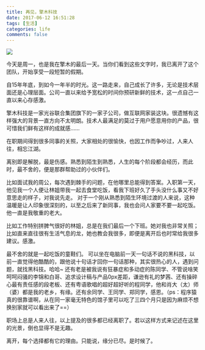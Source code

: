 ```yaml
---
title: 再见，擎木科技
date: 2017-06-12 16:51:28
tags: [生活]
categories: life
comments: false
---
```


![](/images/goodbye_1.png)

<!-- more -->

今天是周一，也是我在擎木的最后一天。当你们看到这些文字时，我已离开了这个团队，开始享受一段短暂的假期。

自15年年底，到如今一年半的时光。这一路走来，自己成长了许多，无论是技术层面还是心理层面。公司一直以来给予宽松的时间你预研新鲜的技术，这一点自己一直以来心存感激。

擎木科技是一家光谷联合集团旗下的一家子公司，做互联网家装这块。很遗憾有这样强大的背景一直方向不太明朗。技术人最满足的莫过于用户愿意用你的产品，很可惜我们鲜有这样的成就感…… 

在职期间得到很多同事的关照，大家相处的很愉快，也因工作而争吵过，人来人往，相忘江湖。

离别即是解脱，最是伤感。熟悉到陌生到熟悉，人生的每个阶段都会经历，而此时，最不舍的，便是那群帮助过的小伙伴们。
 
比如面试我的周公，每次遇到棘手的问题，在他哪里总能得到答案。入职第一天，他见我一个人便让林姐带我一起去食堂吃饭，看我下班好久了手头没什么事又不好意思走的样子，对我说先走。
对于一个刚从熟悉到陌生环境过渡的人来说，这种温暖是让人印象很深刻的，以至之后来了新同事，我也会问人家要不要一起吃饭。他一直是我敬重的老大。

比如工作特别拼脾气很好的林姐，总是在我们最后一个下班。她对我也非常关照；比如直来直往很有生活气息的龙，她也教会我很多，即便是离开后也时常给我很多建议。感激。  

最不舍的就是一起吃饭的童鞋们。
可以坐在电脑前一天一句话不说的黑科技，以前一直觉得他酷酷的，跟他说十句话才回你一句话那种，其实很热心的人，遇到问题，就找黑科技。哈哈~ 还有老是被我说有狂暴症和多动症的陈同学、不管说啥笑呵呵闷骚的李锦和白哥、追求设计稿与产品0px差距，谦逊有礼的梦茜、还有操碎心最有责任感的段老板、还有粤语歌唱的超好超好听的程同学，他和肖大（太）师（婆）都是我的老乡，有缘。还有余同学、王同学、郑同学，感恩。（ps：程序猿真的很靠谱啊，从在同一家毫无特色的馆子里可以吃了三四个月只是因为麻烦不想换别家就可以看出来了==）

职场上总是人来人往，以上提及的很多都已经离职了。若以这样方式来记述在这里的光景，倒也显得不是无趣。

离开，每个选择都有它的理由。只能说，缘分已尽。是时候了。
